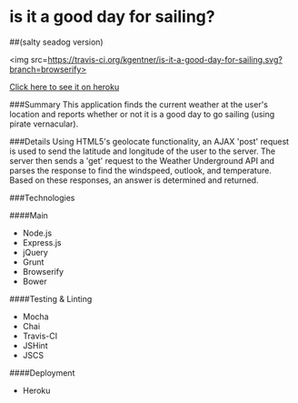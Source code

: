 is it a good day for sailing?
==============================

##(salty seadog version)

<img src=https://travis-ci.org/kgentner/is-it-a-good-day-for-sailing.svg?branch=browserify></img>

<a href="https://isitagooddayforsailing.herokuapp.com/">Click here to see it on heroku</a>

###Summary
This application finds the current weather at the user's location and reports whether or not it is a good day to go sailing (using pirate vernacular).

###Details
Using HTML5's geolocate functionality, an AJAX 'post' request is used to send the latitude and longitude of the user to the server.
The server then sends a 'get' request to the Weather Underground API and parses the response to find the windspeed, outlook, and temperature.
Based on these responses, an answer is determined and returned.

###Technologies

####Main
* Node.js
* Express.js
* jQuery
* Grunt
* Browserify
* Bower

####Testing & Linting
* Mocha
* Chai
* Travis-CI
* JSHint
* JSCS

####Deployment
* Heroku


